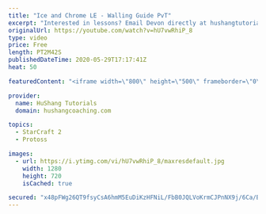 ```yaml
---
title: "Ice and Chrome LE - Walling Guide PvT"
excerpt: "Interested in lessons? Email Devon directly at hushangtutorials@outlook.com ------------------------------------------------------------------------------------------------------- Want to support HuShang Tutorials directly? Patreon is a website where you can contribute a monthly donation that will help"
originalUrl: https://youtube.com/watch?v=hU7vwRhiP_8
type: video
price: Free
length: PT2M42S
publishedDateTime: 2020-05-29T17:17:41Z
heat: 50

featuredContent: "<iframe width=\"800\" height=\"500\" frameborder=\"0\" src=\"https://www.youtube.com/embed/hU7vwRhiP_8\" allow=\"accelerometer; autoplay; encrypted-media; gyroscope; picture-in-picture\" allowfullscreen></iframe>"

provider:
  name: HuShang Tutorials
  domain: hushangcoaching.com

topics:
  - StarCraft 2
  - Protoss

images:
  - url: https://i.ytimg.com/vi/hU7vwRhiP_8/maxresdefault.jpg
    width: 1280
    height: 720
    isCached: true

secured: "x48pFWg26QT9fsyCsA6hmM5EuDiKzHFNiL/FbB0JQLVoKrmCJPnNX9j/6Ca/BSkRRmC+PAXYIMCvVRyi8rzngBkFh0gwiBNkHsrO9TxudxCK661IIrYqoBlcPccLhq9GfzZV1grZ/O7260bXx+SuUk9aTgHNH+1BD5EQeh41+mRbf6HHd2uFTj9gxrFSGTlFA0En5ZdFgAWYd9bYjYTC3j63hT9gQM+9kmuT1C9ke/ffXdKt87wGfSESjFJMWTtNL0b7ZzPWjnvhMEcrqG13PxclCJj2iproap7xs7FLBfBCyiBviQ4Z4RCnpVZNN4oTAQp34fCtg9V+20uQoJ9pddv4ySqyu4nXO5fXwQAJDfldBBv1sLhu+DxvWJCOlSW4Zy0GEGbL4ZSWtIAR5HAOtebL6qjcLXShhS0WApS/qkM=;TxkjZAidfz3ECE8npEtQqg=="
---
```


